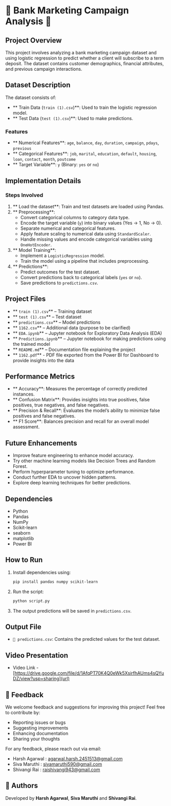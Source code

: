 
# 🏦 Bank Marketing Campaign Analysis 🏦

##  Project Overview
This project involves analyzing a bank marketing campaign dataset and using logistic regression to predict whether a client will subscribe to a term deposit. The dataset contains customer demographics, financial attributes, and previous campaign interactions.

##  Dataset Description
The dataset consists of:
- ** Train Data (`train (1).csv`)**: Used to train the logistic regression model.
- ** Test Data (`test (1).csv`)**: Used to make predictions.

###  Features
- ** Numerical Features**: `age`, `balance`, `day`, `duration`, `campaign`, `pdays`, `previous`
- ** Categorical Features**: `job`, `marital`, `education`, `default`, `housing`, `loan`, `contact`, `month`, `poutcome`
- ** Target Variable**: `y` (Binary: `yes` or `no`)

##  Implementation Details
###  Steps Involved
1. ** Load the dataset**: Train and test datasets are loaded using Pandas.
2. ** Preprocessing**:
   - Convert categorical columns to category data type.
   - Encode the target variable (`y`) into binary values (Yes -> 1, No -> 0).
   - Separate numerical and categorical features.
   - Apply feature scaling to numerical data using `StandardScaler`.
   - Handle missing values and encode categorical variables using `OneHotEncoder`.
3. ** Model Training**:
   - Implement a `LogisticRegression` model.
   - Train the model using a pipeline that includes preprocessing.
4. ** Predictions**:
   - Predict outcomes for the test dataset.
   - Convert predictions back to categorical labels (`yes` or `no`).
   - Save predictions to `predictions.csv`.

##  Project Files
- ** `train (1).csv`** – Training dataset
- ** `test (1).csv`** – Test dataset
- ** `predictions.csv`** – Model predictions
- ** `1162.csv`** – Additional data (purpose to be clarified)
- ** `EDA.ipynb`** – Jupyter notebook for Exploratory Data Analysis (EDA)
- ** `Predictions.ipynb`** – Jupyter notebook for making predictions using the trained model
- ** `README.md`** – Documentation file explaining the project
- ** `1162.pdf`** - PDF file exported from the Power BI for Dashboard to provide insights into the data

##  Performance Metrics
- ** Accuracy**: Measures the percentage of correctly predicted instances.
- ** Confusion Matrix**: Provides insights into true positives, false positives, true negatives, and false negatives.
- ** Precision & Recall**: Evaluates the model’s ability to minimize false positives and false negatives.
- ** F1 Score**: Balances precision and recall for an overall model assessment.

##  Future Enhancements
-  Improve feature engineering to enhance model accuracy.
-  Try other machine learning models like Decision Trees and Random Forest.
-  Perform hyperparameter tuning to optimize performance.
-  Conduct further EDA to uncover hidden patterns.
-  Explore deep learning techniques for better predictions.

##  Dependencies
-  Python
-  Pandas
-  NumPy
-  Scikit-learn
-  seaborn
-  matplotlib
-  Power BI

##  How to Run
1. Install dependencies using:
   ```sh
   pip install pandas numpy scikit-learn
   ```
2. Run the script:
   ```sh
   python script.py
   ```
3. The output predictions will be saved in `predictions.csv`.

##  Output File
- `📄 predictions.csv`: Contains the predicted values for the test dataset.

## Video Presentation
- Video Link - [https://drive.google.com/file/d/1AfqPT70K4Q0eWk5XsirfhAUms4sQYuDZ/view?usp=sharing](url)

## 💬 Feedback
We welcome feedback and suggestions for improving this project! Feel free to contribute by:
- Reporting issues or bugs 
- Suggesting improvements 
- Enhancing documentation 
- Sharing your thoughts 

For any feedback, please reach out via email:
- Harsh Agarwal :	[agarwal.harsh.2451513@gmail.com](url)
- Siva Maruthi  : [sivamaruthi590@gmail.com](url)
- Shivangi Rai	 : [raishivangi943@gmail.com](url)

## 👥 Authors
Developed by **Harsh Agarwal**, **Siva Maruthi** and **Shivangi Rai**. 




